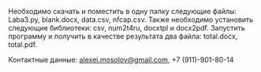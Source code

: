 Необходимо скачать и поместить в одну папку следующие файлы: Laba3.py, blank.docx, data.csv, nfcap.csv.
Также необходимо установить следующие библиотеки: csv, num2t4ru, docxtpl и docx2pdf.
Запустить программу и получить в качестве результата два файла: total.docx, total.pdf.

Контактные данные: alexei.mosolov@gmail.com, +7 (911)-901-80-14
